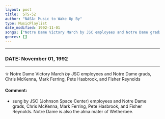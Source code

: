 ```yaml
---
layout: post
title:  STS-52
author: "NASA: Music to Wake Up By"
type: MusicPlaylist
date_modified: 1992-11-01
songs: ["Notre Dame Victory March by JSC employees and Notre Dame grads, Chris McKenna, Mark Ferring, Pete Hasbrook, and Fisher Reynolds"]
genres: []
---
```


----
### DATE: November 01, 1992
----
✫ Notre Dame Victory March *by* JSC employees and Notre Dame grads, Chris McKenna, Mark Ferring, Pete Hasbrook, and Fisher Reynolds  

#### Comment:
* sung by JSC (Johnson Space Center) employees and Notre Dame grads, Chris McKenna, Mark Ferring, Pete Hasbrook, and Fisher Reynolds. Notre Dame is also the alma mater of  Wetherbee.



<br/>
<center>
	<a target="_blank"
	   href="https://twitter.com/intent/tweet?hashtags=Space,NASA,Playlist,NASAWakeupCalls,SpaceProgram&text=🚀 {{ page.author}}, '{{ page.songs.first }}' {{ page.title }}, {{ page.date | date: '%B %d, %Y' }}, {{ site.url }}{{ page.url }}&via=nasawakeupcalls"><i class="fab fa-twitter" title="Tweet this page" alt="Tweet this page" style="font-size: 1.3em;"></i></a>
	&nbsp; 	<i class="fas fa-user-astronaut" style="font-size: 1.5em;"></i> &nbsp;
    <a id="custom_amazon_link"
       type="amzn" search="#"
       category="popular music">
    <i class="fab fa-amazon" style="font-size: 1.3em;"></i></a>
</center>

<!-- Randomly resolve an individual entry from a song array -->
<script src="/assets/javascript/seedrandom.min.js"></script>
<script>
  var wake_me_up = ["Notre Dame Victory March by JSC employees and Notre Dame grads, Chris McKenna, Mark Ferring, Pete Hasbrook, and Fisher Reynolds"];
  var prng = new Math.seedrandom();
  function randomSong() {
    song = wake_me_up[Math.floor(Math.random() * wake_me_up.length)];
    var amazon_link = document.getElementById("custom_amazon_link");
    amazon_link.setAttribute("search", song);
  }
  window.onload = randomSong();
</script>
